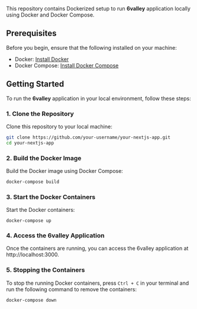 This repository contains Dockerized setup to run **6valley** application locally using Docker and Docker Compose.

## Prerequisites

Before you begin, ensure that the following installed on your machine:

- Docker: [Install Docker](https://docs.docker.com/get-docker/)
- Docker Compose: [Install Docker Compose](https://docs.docker.com/compose/install/)

## Getting Started

To run the **6valley** application in your local environment, follow these steps:

### 1. Clone the Repository

Clone this repository to your local machine:

```bash
git clone https://github.com/your-username/your-nextjs-app.git
cd your-nextjs-app
```

### 2. Build the Docker Image

Build the Docker image using Docker Compose:

```bash
docker-compose build
```

### 3. Start the Docker Containers

Start the Docker containers:

```
docker-compose up
```

### 4. Access the 6valley Application

Once the containers are running, you can access the 6valley application at http://localhost:3000.

### 5. Stopping the Containers

To stop the running Docker containers, press `Ctrl + C` in your terminal and run the following command to remove the containers:

```bash
docker-compose down
```
